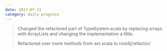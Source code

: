 ```yaml
---
date: 2017-07-11
category: daily progress
---
```


> Changed the refactored part of TypeSystem.scala by replacing arrays with ArrayLists and changing the implementation a little.

> Refactored over more methods from ast.scala to root4j/refactor/


